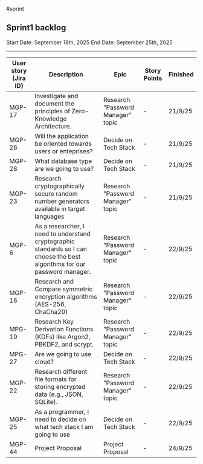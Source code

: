 #sprint
## Sprint1 backlog
Start Date: September 18th, 2025
End Date: September 25th, 2025

---

| User story (Jira ID) | Description                                                                                                                 | Epic                              | Story Points | Finished |
| -------------------- | --------------------------------------------------------------------------------------------------------------------------- | --------------------------------- | ------------ | -------- |
| MGP-17               | Investigate and document the principles of Zero-Knowledge Architecture.                                                     | Research "Password Manager" topic | -            | 21/9/25  |
| MGP-26               | Will the application be oriented towards users or enteprises?                                                               | Decide on Tech Stack              | -            | 21/9/25  |
| MGP-28               | What database type are we going to use?                                                                                     | Decide on Tech Stack              | -            | 21/9/25  |
| MGP-23               | Research cryptographically secure random number generators available in target languages                                    | Research "Password Manager" topic | -            | 21/9/25  |
| MGP-6                | As a researcher, I need to understand cryptographic standards so I can choose the best algorithms for our password manager. | Research "Password Manager" topic | -            | 22/9/25  |
| MGP-16               | Research and Compare symmetric encryption algorithms (AES-256, ChaCha20)                                                    | Research "Password Manager" topic | -            | 22/9/25  |
| MPG-19               | Research Key Derivation Functions (KDFs) like Argon2, PBKDF2, and scrypt.                                                   | Research "Password Manager" topic | -            | 22/9/25  |
| MPG-27               | Are we going to use cloud?                                                                                                  | Decide on Tech Stack              | -            | 22/9/25  |
| MGP-22               | Research different file formats for storing encrypted data (e.g., JSON, SQLite).                                            | Research "Password Manager" topic | -            | 22/9/25  |
| MGP-25               | As a programmer, I need to decide on what tech stack I am going to use                                                      | Decide on Tech Stack              | -            | 22/9/25  |
| MGP-44               | Project Proposal                                                                                                            | Project Proposal                  | -            | 24/9/25  |




